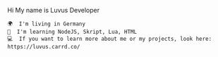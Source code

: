 Hi My name is Luvus
Developer

    🌍  I'm living in Germany
    🧠  I'm learning NodeJS, Skript, Lua, HTML
    💻  If you want to learn more about me or my projects, look here: https://luvus.carrd.co/
